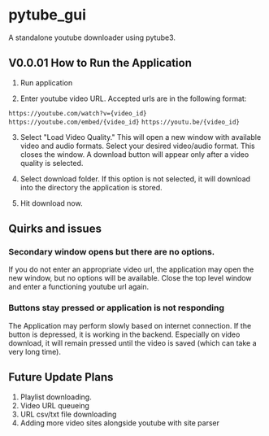# pytube_gui
A standalone youtube downloader using pytube3.

## V0.0.01 How to Run the Application
1. Run application

2. Enter youtube video URL. Accepted urls are in the following format:

`https://youtube.com/watch?v={video_id}`
`https://youtube.com/embed/{video_id}`
`https://youtu.be/{video_id}`

3. Select "Load Video Quality." This will open a new window with available video and audio formats. Select your desired video/audio format. This closes the window. A download button will appear only after a video quality is selected.

4. Select download folder. If this option is not selected, it will download into the directory the application is stored.

4. Hit download now.

## Quirks and issues
### Secondary window opens but there are no options.
If you do not enter an appropriate video url, the application may open the new window, but no options will be available. Close the top level window and enter a functioning youtube url again.

### Buttons stay pressed or application is not responding
The Application may perform slowly based on internet connection. If the button is depressed, it is working in the backend. Especially on video download, it will remain pressed until the video is saved (which can take a very long time).

## Future Update Plans
1. Playlist downloading.
2. Video URL queueing
3. URL csv/txt file downloading
4. Adding more video sites alongside youtube with site parser
